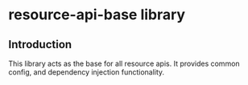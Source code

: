 # resource-api-base library

## Introduction

This library acts as the base for all resource apis. It provides common config, and dependency injection functionality.

